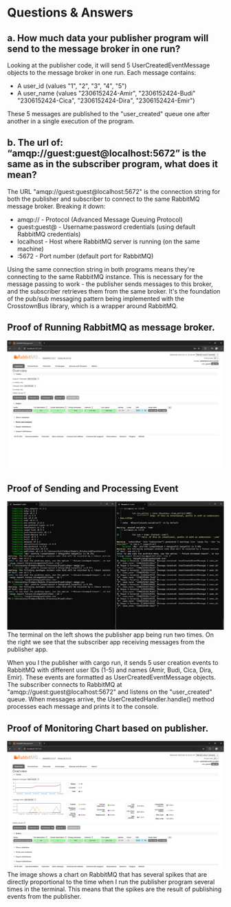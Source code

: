 # Questions & Answers

## a. How much data your publisher program will send to the message broker in one run?

Looking at the publisher code, it will send 5 UserCreatedEventMessage objects to the message broker in one run. Each message contains:

* A user_id (values "1", "2", "3", "4", "5")
* A user_name (values "2306152424-Amir", "2306152424-Budi" "2306152424-Cica", "2306152424-Dira", "2306152424-Emir")

These 5 messages are published to the "user_created" queue one after another in a single execution of the program.

## b. The url of: “amqp://guest:guest@localhost:5672” is the same as in the subscriber program, what does it mean?

The URL "amqp://guest:guest@localhost:5672" is the connection string for both the publisher and subscriber to connect to the same RabbitMQ message broker. Breaking it down:

* amqp:// - Protocol (Advanced Message Queuing Protocol)
* guest:guest@ - Username:password credentials (using default RabbitMQ credentials)
* localhost - Host where RabbitMQ server is running (on the same machine)
* :5672 - Port number (default port for RabbitMQ)

Using the same connection string in both programs means they're connecting to the same RabbitMQ instance. This is necessary for the message passing to work - the publisher sends messages to this broker, and the subscriber retrieves them from the same broker. It's the foundation of the pub/sub messaging pattern being implemented with the CrosstownBus library, which is a wrapper around RabbitMQ.

## Proof of Running RabbitMQ as message broker.
![Running RabbitMQ](Running%20RabbitMQ.png)

## Proof of Sending and Processing Event
![Proof of Sending and Processing Event](Sending%20and%20Processing%20Event.png)
The terminal on the left shows the publisher app being run two times. On the right we see that the subscriber app receiving messages from the publisher app. 

When you I the publisher with cargo run, it sends 5 user creation events to RabbitMQ with different user IDs (1-5) and names (Amir, Budi, Cica, Dira, Emir). These events are formatted as UserCreatedEventMessage objects.
The subscriber  connects to RabbitMQ at "amqp://guest:guest@localhost:5672" and listens on the "user_created" queue. When messages arrive, the UserCreatedHandler.handle() method processes each message and prints it to the console.

## Proof of Monitoring Chart based on publisher.
![Proof of Monitoring Chart based on publisher.](Monitoring%20chart%20based%20on%20publisher.png)
The image shows a chart on RabbitMQ that has several spikes that are directly proportional to the time when I run the publisher program several times in the terminal. This means that the spikes are the result of publishing events from the publisher.